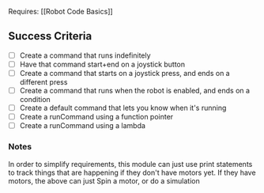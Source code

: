 Requires:
[[Robot Code Basics]]
## Success Criteria
- [ ] Create a command that runs indefinitely
- [ ] Have that command start+end on a joystick button
- [ ] Create a command that starts on a joystick press, and ends on a different press
- [ ] Create a command that runs when the robot is enabled, and ends on a condition 
- [ ] Create a default command that lets you know when it's running
- [ ] Create a runCommand using a function pointer
- [ ] Create a runCommand using a lambda

### Notes
In order to simplify requirements, this module can just use print statements to track things that are happening if they don't have motors yet.
If they have motors, the above can just Spin a motor, or do a simulation